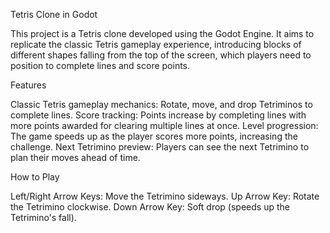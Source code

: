 Tetris Clone in Godot


This project is a Tetris clone developed using the Godot Engine. It aims to replicate the classic Tetris gameplay experience, introducing blocks of different shapes falling from the top of the screen, which players need to position to complete lines and score points.

Features

Classic Tetris gameplay mechanics: Rotate, move, and drop Tetriminos to complete lines.
Score tracking: Points increase by completing lines with more points awarded for clearing multiple lines at once.
Level progression: The game speeds up as the player scores more points, increasing the challenge.
Next Tetrimino preview: Players can see the next Tetrimino to plan their moves ahead of time.

How to Play

Left/Right Arrow Keys: Move the Tetrimino sideways.
Up Arrow Key: Rotate the Tetrimino clockwise.
Down Arrow Key: Soft drop (speeds up the Tetrimino's fall).
